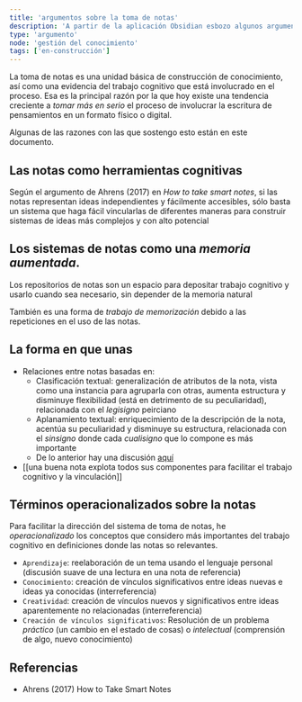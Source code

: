 ```yaml
---
title: 'argumentos sobre la toma de notas'
description: 'A partir de la aplicación Obsidian esbozo algunos argumentos sobre la toma de notas'
type: 'argumento'
node: 'gestión del conocimiento'
tags: ['en-construcción']
---
```


La toma de notas es una unidad básica de construcción de conocimiento, así como una evidencia del trabajo cognitivo que está involucrado en el proceso. Esa es la principal razón por la que hoy existe una tendencia creciente a *tomar más en serio* el proceso de involucrar la escritura de pensamientos en un formato físico o digital. 

Algunas de las razones con las que sostengo esto están en este documento.

## Las notas como herramientas cognitivas

Según el argumento de Ahrens (2017) en *How to take smart notes*, si las notas representan ideas independientes y fácilmente accesibles, sólo basta un sistema que haga fácil vincularlas de diferentes maneras para construir sistemas de ideas más complejos y con alto potencial

## Los sistemas de notas como una *memoria aumentada*.

Los repositorios de notas son un espacio para depositar trabajo cognitivo y usarlo cuando sea necesario, sin depender de la memoria natural

También es una forma de *trabajo de memorización* debido a las repeticiones en el uso de las notas.


## La forma en que unas
- Relaciones entre notas basadas en:
	- Clasificación textual: generalización de atributos de la nota, vista como una instancia para agruparla con otras, aumenta estructura y disminuye flexibilidad (está en detrimento de su peculiaridad), relacionada con el *legisigno* peirciano
	- Aplanamiento textual: enriquecimiento de la descripción de la nota, acentúa su peculiaridad y disminuye su estructura, relacionada con el *sinsigno* donde cada *cualisigno* que lo compone es más importante
	- De lo anterior hay una discusión [aquí](https://forum.obsidian.md/t/in-what-ways-can-we-form-useful-relationships-between-notes-long-read/702/13?u=a_bahez)
- [[una buena nota explota todos sus componentes para facilitar el trabajo cognitivo y la vinculación]]


## Términos operacionalizados sobre la notas

Para facilitar la dirección del sistema de toma de notas, he *operacionalizado* los conceptos que considero más importantes del trabajo cognitivo en definiciones donde las notas so relevantes. 

- `Aprendizaje`: reelaboración de un tema usando el lenguaje personal (discusión suave de una lectura en una nota de referencia)
- `Conocimiento`: creación de vínculos significativos entre ideas nuevas e ideas ya conocidas (interreferencia)
- `Creatividad`: creación de vínculos nuevos y significativos entre ideas aparentemente no relacionadas (interreferencia)
- `Creación de vínculos significativos`: Resolución de un problema *práctico* (un cambio en el estado de cosas) o *intelectual* (comprensión de algo, nuevo conocimiento)

## Referencias

- Ahrens (2017) How to Take Smart Notes